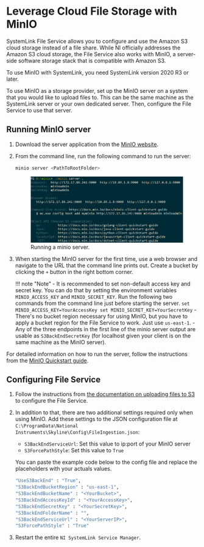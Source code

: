 # Leverage Cloud File Storage with MinIO

SystemLink File Service allows you to configure and use the Amazon S3 cloud storage instead of a file share. While NI officially addresses the Amazon S3 cloud storage, the File Service also works with MinIO, a server-side software storage stack that is compatible with Amazon S3.

To use MinIO with SystemLink, you need SystemLink version 2020 R3 or later.

To use MinIO as a storage provider, set up the MinIO server on a system that you would like to upload files to. This can be the same machine as the SystemLink server or your own dedicated server. Then, configure the File Service to use that server.

## Running MinIO server

1. Download the server application from the [MinIO website](https://min.io/download).

2. From the command line, run the following command to run the server:

    ```bash
    minio server <PathToRootFolder>
    ```

    <figure>
    <img src="../../img/minio-server.png" width="500" />
    <figcaption>Running a minio server.</figcaption>
    </figure>

3. When starting the MinIO server for the first time, use a web browser and navigate to the URL that the command line prints out. Create a bucket by clicking the `+` button in the right bottom corner.

    !!! note "Note"
        - It is recommended to set non-default access key and secret key. You can do that by setting the environment variables `MINIO_ACCESS_KEY` and `MINIO_SECRET_KEY`. Run the following two commands from the command line just before starting the server.
        ```
        set MINIO_ACCESS_KEY=YourAccessKey
        set MINIO_SECRET_KEY=YourSecretKey
        ```
        - There's no bucket region necessary for using MinIO, but you have to apply a bucket region for the File Service to work. Just use `us-east-1`.
        - Any of the three endpoints in the first line of the minio server output are usable as `S3BackEndSecretKey` (for localhost given your client is on the same machine as the MinIO server).

For detailed information on how to run the server, follow the instructions from the [MinIO Quickstart guide](https://docs.min.io/docs/minio-quickstart-guide.html).

## Configuring File Service

1. Follow the instructions from [the documentation on uploading files to S3](https://www.ni.com/documentation/de/systemlink/latest/data/uploading-files-to-amazon-s3) to configure the File Service.

2. In addition to that, there are two additional settings required only when using MinIO. Add these settings to the JSON configuration file at `C:\ProgramData\National Instruments\Skyline\Config\FileIngestion.json`:

    - `S3BackEndServiceUrl`: Set this value to ip:port of your MinIO server
    - `S3ForcePathStyle`: Set this value to `True`

    You can paste the example code below to the config file and replace the placeholders with your actuals values.

    ```bash
    "UseS3BackEnd" : "True",
    "S3BackEndBucketRegion" : "us-east-1",
    "S3BackEndBucketName" : "<YourBucket>",
    "S3BackEndAccessKeyId" : "<YourAccessKey>",
    "S3BackEndSecretKey" : "<YourSecretKey>",
    "S3BackEndFolderName" : "",
    "S3BackEndServiceUrl" : "<YourServerIP>",
    "S3ForcePathStyle" : "True"
    ```

3. Restart the entire `NI SystemLink Service Manager`.
